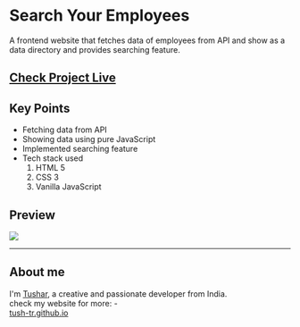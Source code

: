 # Search Your Employees
A frontend website that fetches data of employees from API and show as a data directory and provides searching feature.

## <a href="https://tush-tr.github.io/search-your-employees/">Check Project Live</a>

## Key Points
<ul>
<li>Fetching data from API</li>
<li>Showing data using pure JavaScript</li>
<li>Implemented searching feature</li>
<li>Tech stack used<ol>
<li>HTML 5<li>CSS 3 <li>Vanilla JavaScript
</ol>
</ul>


## Preview
<a href="https://tush-tr.github.io/search-your-employees/">
<img src="preview.gif"> </a>

<hr>

## About me
I'm <a href="https://tush-tr.github.io/">Tushar</a>, a creative and passionate developer from India.<br>
check my website for more: - <br>
<a align="center" href="https://tush-tr.github.io/">tush-tr.github.io</a>